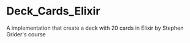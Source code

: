 # Deck_Cards_Elixir
A implementation that create a deck with 20 cards in Elixir by Stephen Grider's course
